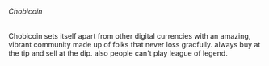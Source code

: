 ###### Chobicoin
Chobicoin sets itself apart from other digital currencies with an amazing, vibrant community made up of folks that never loss gracfully. always buy at the tip and sell at the dip. also people can't play league of legend.
